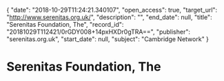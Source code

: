 {
  "date": "2018-10-29T11:24:21.340107", 
  "open_access": true, 
  "target_url": "http://www.serenitas.org.uk/", 
  "description": "", 
  "end_date": null, 
  "title": "Serenitas Foundation, The", 
  "record_id": "20181029T112421/0rGDY008+14pxHXDr0gTRA==", 
  "publisher": "serenitas.org.uk", 
  "start_date": null, 
  "subject": "Cambridge Network"
}

# Serenitas Foundation, The

